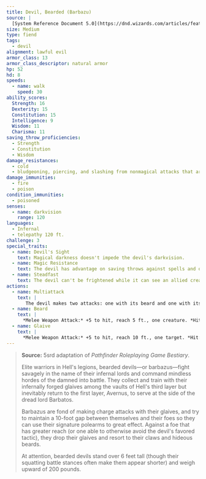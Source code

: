 ```yaml
---
title: Devil, Bearded (Barbazu)
source: |
  [System Reference Document 5.0](https://dnd.wizards.com/articles/features/systems-reference-document-srd)
size: Medium
type: fiend
tags:
  - devil
alignment: lawful evil
armor_class: 13
armor_class_descriptor: natural armor
hp: 52
hd: 8
speeds:
  - name: walk
    speed: 30
ability_scores:
  Strength: 16
  Dexterity: 15
  Constitution: 15
  Intelligence: 9
  Wisdom: 11
  Charisma: 11
saving_throw_proficiencies:
  - Strength
  - Constitution
  - Wisdom
damage_resistances:
  - cold
  - bludgeoning, piercing, and slashing from nonmagical attacks that aren't silvered
damage_immunities:
  - fire
  - poison
condition_immunities:
  - poisoned
senses:
  - name: darkvision
    range: 120
languages:
  - Infernal
  - telepathy 120 ft.
challenge: 3
special_traits:
  - name: Devil's Sight
    text: Magical darkness doesn't impede the devil's darkvision.
  - name: Magic Resistance
    text: The devil has advantage on saving throws against spells and other magical effects.
  - name: Steadfast
    text: The devil can't be frightened while it can see an allied creature within 30 feet of it.
actions:
  - name: Multiattack
    text: |
       The devil makes two attacks: one with its beard and one with its glaive.
  - name: Beard
    text: |
      *Melee Weapon Attack:* +5 to hit, reach 5 ft., one creature. *Hit:* 6 (1d8 + 2) piercing damage, and the target must succeed on a DC 12 Constitution saving throw or be poisoned for 1 minute. While poisoned in this way, the target can't regain hit points. The target can repeat the saving throw at the end of each of its turns, ending the effect on itself on a success.
  - name: Glaive
    text: |
      *Melee Weapon Attack:* +5 to hit, reach 10 ft., one target. *Hit:* 8 (1d10 + 3) slashing damage. If the target is a creature other than an undead or a construct, it must succeed on a DC 12 Constitution saving throw or lose 5 (1d10) hit points at the start of each of its turns due to an infernal wound. Each time the devil hits the wounded target with this attack, the damage dealt by the wound increases by 5 (1d10). Any creature can take an action to stanch the wound with a successful DC 12 Wisdom (Medicine) check. The wound also closes if the target receives magical healing.
---
```


> **Source:** 5srd adaptation of *Pathfinder Roleplaying Game Bestiary*.
>
> Elite warriors in Hell's legions, bearded devils—or barbazus—fight savagely in the name of their infernal lords and command mindless hordes of the damned into battle. They collect and train with their infernally forged glaives among the vaults of Hell's third layer but inevitably return to the first layer, Avernus, to serve at the side of the dread lord Barbatos.
>
> Barbazus are fond of making charge attacks with their glaives, and try to maintain a 10-foot gap between themselves and their foes so they can use their signature polearms to great effect. Against a foe that has greater reach (or one able to otherwise avoid the devil's favored tactic), they drop their glaives and resort to their claws and hideous beards.
>
> At attention, bearded devils stand over 6 feet tall (though their squatting battle stances often make them appear shorter) and weigh upward of 200 pounds.
